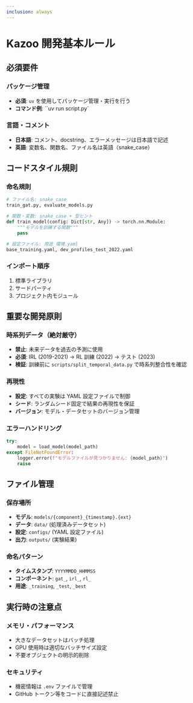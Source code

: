 ```yaml
---
inclusion: always
---
```


# Kazoo 開発基本ルール

## 必須要件

### パッケージ管理

- **必須**: `uv` を使用してパッケージ管理・実行を行う
- **コマンド例**: ``uv run script.py`

### 言語・コメント

- **日本語**: コメント、docstring、エラーメッセージは日本語で記述
- **英語**: 変数名、関数名、ファイル名は英語（snake_case）

## コードスタイル規則

### 命名規則

```python
# ファイル名: snake_case
train_gat.py, evaluate_models.py

# 関数・変数: snake_case + 型ヒント
def train_model(config: Dict[str, Any]) -> torch.nn.Module:
    """モデルを訓練する関数"""
    pass

# 設定ファイル: 用途_環境.yaml
base_training.yaml, dev_profiles_test_2022.yaml
```

### インポート順序

1. 標準ライブラリ
2. サードパーティ
3. プロジェクト内モジュール

## 重要な開発原則

### 時系列データ（絶対厳守）

- **禁止**: 未来データを過去の予測に使用
- **必須**: IRL (2019-2021) → RL 訓練 (2022) → テスト (2023)
- **検証**: 訓練前に `scripts/split_temporal_data.py` で時系列整合性を確認

### 再現性

- **設定**: すべての実験は YAML 設定ファイルで制御
- **シード**: ランダムシード固定で結果の再現性を保証
- **バージョン**: モデル・データセットのバージョン管理

### エラーハンドリング

```python
try:
    model = load_model(model_path)
except FileNotFoundError:
    logger.error(f"モデルファイルが見つかりません: {model_path}")
    raise
```

## ファイル管理

### 保存場所

- **モデル**: `models/{component}_{timestamp}.{ext}`
- **データ**: `data/` (処理済みデータセット)
- **設定**: `configs/` (YAML 設定ファイル)
- **出力**: `outputs/` (実験結果)

### 命名パターン

- **タイムスタンプ**: `YYYYMMDD_HHMMSS`
- **コンポーネント**: `gat_`, `irl_`, `rl_`
- **用途**: `_training`, `_test`, `_best`

## 実行時の注意点

### メモリ・パフォーマンス

- 大きなデータセットはバッチ処理
- GPU 使用時は適切なバッチサイズ設定
- 不要オブジェクトの明示的削除

### セキュリティ

- 機密情報は `.env` ファイルで管理
- GitHub トークン等をコードに直接記述禁止
